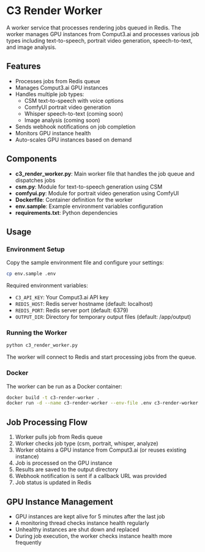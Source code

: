 # C3 Render Worker

A worker service that processes rendering jobs queued in Redis. The worker manages GPU instances from Comput3.ai and processes various job types including text-to-speech, portrait video generation, speech-to-text, and image analysis.

## Features

- Processes jobs from Redis queue
- Manages Comput3.ai GPU instances
- Handles multiple job types:
  - CSM text-to-speech with voice options
  - ComfyUI portrait video generation
  - Whisper speech-to-text (coming soon)
  - Image analysis (coming soon)
- Sends webhook notifications on job completion
- Monitors GPU instance health
- Auto-scales GPU instances based on demand

## Components

- **c3_render_worker.py**: Main worker file that handles the job queue and dispatches jobs
- **csm.py**: Module for text-to-speech generation using CSM
- **comfyui.py**: Module for portrait video generation using ComfyUI
- **Dockerfile**: Container definition for the worker
- **env.sample**: Example environment variables configuration
- **requirements.txt**: Python dependencies

## Usage

### Environment Setup

Copy the sample environment file and configure your settings:

```bash
cp env.sample .env
```

Required environment variables:
- `C3_API_KEY`: Your Comput3.ai API key
- `REDIS_HOST`: Redis server hostname (default: localhost)
- `REDIS_PORT`: Redis server port (default: 6379)
- `OUTPUT_DIR`: Directory for temporary output files (default: /app/output)

### Running the Worker

```bash
python c3_render_worker.py
```

The worker will connect to Redis and start processing jobs from the queue.

### Docker

The worker can be run as a Docker container:

```bash
docker build -t c3-render-worker .
docker run -d --name c3-render-worker --env-file .env c3-render-worker
```

## Job Processing Flow

1. Worker pulls job from Redis queue
2. Worker checks job type (csm, portrait, whisper, analyze)
3. Worker obtains a GPU instance from Comput3.ai (or reuses existing instance)
4. Job is processed on the GPU instance
5. Results are saved to the output directory
6. Webhook notification is sent if a callback URL was provided
7. Job status is updated in Redis

## GPU Instance Management

- GPU instances are kept alive for 5 minutes after the last job
- A monitoring thread checks instance health regularly
- Unhealthy instances are shut down and replaced
- During job execution, the worker checks instance health more frequently